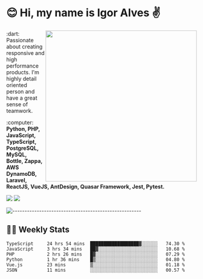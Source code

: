 # :blush: Hi, my name is Igor Alves :v:

<img src="https://github-readme-stats.vercel.app/api?username=iguit0&show_icons=true&include_all_commits=true&count_private=true&theme=dark" min-width="400px" max-width="400px" width="400px" align="right" />

<p align="left"> 
  :dart: Passionate about creating responsive and high performance products.
  I'm highly detail oriented person and have a great sense of teamwork.
</p>

<p align="left">
  :computer: <strong>Python, PHP, JavaScript, TypeScript, PostgreSQL, MySQL, Bottle, Zappa, AWS DynamoDB, Laravel, ReactJS, VueJS, AntDesign, Quasar Framework, Jest, Pytest.</strong>
</p>

<p align="left">
  <a href="https://www.linkedin.com/in/igor-lucio-alves" target="_blank" rel="noopener noreferrer" alt="LinkedIn">
  <img src="https://img.shields.io/badge/LinkedIn-0077B5?style=for-the-badge&logo=linkedin&logoColor=white" /></a>

  <a href="https://t.me/iguit0" target="_blank" rel="noopener noreferrer" alt="Telegram">
  <img src="https://img.shields.io/badge/Telegram-2CA5E0?style=for-the-badge&logo=telegram&logoColor=white" /></a>
</p>

![-----------------------------------------------------](https://raw.githubusercontent.com/andreasbm/readme/master/assets/lines/aqua.png)

## :man_technologist: Weekly Stats
<!--START_SECTION:waka-->

```text
TypeScript     24 hrs 54 mins  ██████████████████▓░░░░░░   74.30 %
JavaScript     3 hrs 34 mins   ██▓░░░░░░░░░░░░░░░░░░░░░░   10.68 %
PHP            2 hrs 26 mins   █▓░░░░░░░░░░░░░░░░░░░░░░░   07.29 %
Python         1 hr 36 mins    █▒░░░░░░░░░░░░░░░░░░░░░░░   04.80 %
Vue.js         23 mins         ▒░░░░░░░░░░░░░░░░░░░░░░░░   01.18 %
JSON           11 mins         ░░░░░░░░░░░░░░░░░░░░░░░░░   00.57 %
```

<!--END_SECTION:waka-->
